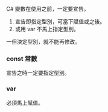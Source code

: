
C# 變數在使用之前，一定要宣告。
1. 宣告即指定型別，可當下賦值或之後。
2. 或用 var 不馬上指定型別。

一但決定型別，就不能再修改。

### const 常數
宣告之時一定要指定型別。

### var
必須馬上賦值。